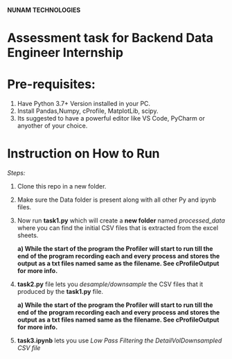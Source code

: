 **NUNAM TECHNOLOGIES**

# Assessment task for Backend Data Engineer Internship

# Pre-requisites:

1. Have Python 3.7+ Version installed in your PC.
2. Install Pandas,Numpy, cProfile, MatplotLib, scipy.
3. Its suggested to have a powerful editor like VS Code, PyCharm or anyother of your choice.

# Instruction on How to Run
*Steps:*

1. Clone this repo in a new folder.

2. Make sure the Data folder is present along with all other Py and ipynb files.

3. Now run **task1.py** which will create a **new folder** named *processed_data* where you can find the initial CSV files that is extracted from the excel sheets.

    **a) While the start of the program the Profiler will start to run till the end of the program recording each and every process and stores the output as a txt files named same as the filename. See **cProfileOutput** for more info.**

4. **task2.py** file lets you *desample/downsample* the CSV files that it produced by the **task1.py** file.

    **a) While the start of the program the Profiler will start to run till the end of the program recording each and every process and stores the output as a txt files named same as the filename. See **cProfileOutput** for more info.**

5. **task3.ipynb** lets you use *Low Pass Filtering the DetailVolDownsampled CSV file*